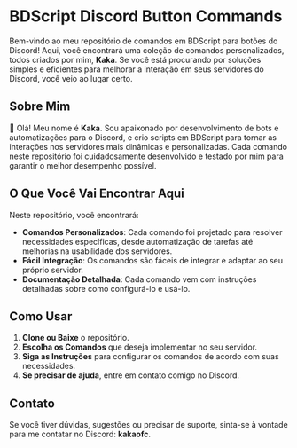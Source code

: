 
# BDScript Discord Button Commands

Bem-vindo ao meu repositório de comandos em BDScript para botões do Discord! Aqui, você encontrará uma coleção de comandos personalizados, todos criados por mim, **Kaka**. Se você está procurando por soluções simples e eficientes para melhorar a interação em seus servidores do Discord, você veio ao lugar certo.

## Sobre Mim

👋 Olá! Meu nome é **Kaka**. Sou apaixonado por desenvolvimento de bots e automatizações para o Discord, e crio scripts em BDScript para tornar as interações nos servidores mais dinâmicas e personalizadas. Cada comando neste repositório foi cuidadosamente desenvolvido e testado por mim para garantir o melhor desempenho possível.

## O Que Você Vai Encontrar Aqui

Neste repositório, você encontrará:

- **Comandos Personalizados**: Cada comando foi projetado para resolver necessidades específicas, desde automatização de tarefas até melhorias na usabilidade dos servidores.
- **Fácil Integração**: Os comandos são fáceis de integrar e adaptar ao seu próprio servidor.
- **Documentação Detalhada**: Cada comando vem com instruções detalhadas sobre como configurá-lo e usá-lo.

## Como Usar

1. **Clone ou Baixe** o repositório.
2. **Escolha os Comandos** que deseja implementar no seu servidor.
3. **Siga as Instruções** para configurar os comandos de acordo com suas necessidades.
4. **Se precisar de ajuda**, entre em contato comigo no Discord.

## Contato

Se você tiver dúvidas, sugestões ou precisar de suporte, sinta-se à vontade para me contatar no Discord: **kakaofc**.
